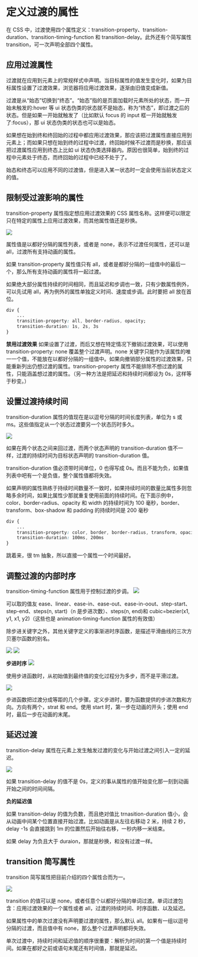 # 定义过渡的属性

在 CSS 中，过渡使用四个属性定义：transition-property、transition-duration、transition-timing-function 和 transition-delay。此外还有个简写属性 transition，可一次声明全部四个属性。

## 应用过渡属性

过渡就在应用到元素上的常规样式中声明。当目标属性的值发生变化时，如果为目标属性设置了过渡效果，浏览器将应用过渡效果，逐渐由旧值变成新值。

过渡是从“始态”切换到“终态”。“始态”指的是页面加载时元素所处的状态，而一开始未触发的:hover 等 ui 状态伪类的状态就不是始态，称为“终态”，即过渡之后的状态。但是如果一开始就触发了（比如默认 focus 的 input 框一开始就触发了:focus），那 ui 状态伪类的状态也可以是始态。

如果想在始到终和终回始的过程中都应用过渡效果，那应该把过渡属性直接应用到元素上；而如果只想在始到终的过程中过渡，终回始时候不过渡而是秒换，那应该把过渡属性应用到终态上比如 ui 状态伪类选择器内。原因也很简单，始到终的过程中元素处于终态，而终回始的过程中已经不处于了。

始态和终态可以应用不同的过渡值，但是进入某一状态时一定会使用当前状态定义的值。

## 限制受过渡影响的属性

transition-property 属性指定想应用过渡效果的 CSS 属性名称。这样便可以限定只在特定的属性上应用过渡效果，而其他属性值还是秒换。

![](transition-property.png)

属性值是以都好分隔的属性列表，或者是 none，表示不过渡任何属性，还可以是 all，过渡所有支持动画的属性。

如果 transition-property 属性值只有 all，或者是都好分隔的一组值中的最后一个，那么所有支持动画的属性将一起过渡。

如果绝大部分属性持续的时间相同，而且延迟和步调也一致，只有少数属性例外，可以先试用 all，再为例外的属性单独定义时间、速度或步调。此时要把 all 放在首位。

```CSS
div {
    ...
    transition-property: all, border-radius, opacity;
    transition-duration: 1s, 2s, 3s
}
```

**禁用过渡效果**
如果设置了过渡，而后又想在特定情况下撤销过渡效果，可以使用 transition-property: none 覆盖整个过渡声明。none 关键字只能作为该属性的唯一一个值，不能放在以都好分隔的一组值中。如果向撤销部分属性的过渡效果，只能重新列出仍想过渡的属性。transition-property 属性不能排除不想过渡的属性，只能涵盖想过渡的属性。（另一种方法是把延迟和持续时间都设为 0s，这样等于秒变。）

## 设置过渡持续时间

transition-duration 属性的值现在是以逗号分隔的时间长度列表，单位为 s 或 ms。这些值指定从一个状态过渡要另一个状态历时多久。

![](transition-duration.png)

如果在两个状态之间来回过渡，而两个状态声明的 transition-duration 值不一样，过渡的持续时间为目标状态声明的 transition-duration 值。

transition-duration 值必须带时间单位，0 也得写成 0s。而且不能为负，如果值列表中吧有一个是负值，整个属性值都将失效。

如果声明的属性熟练于持续时间数量不一致时，如果持续时间的数量比属性多则忽略多余时间，如果比属性少那就重复使用前面的持续时间。在下面示例中，color、border-radius、opacity 和 width 的持续时间为 100 毫秒，border、transform、box-shadow 和 padding 的持续时间是 200 毫秒

```CSS
div {
    ...
    transition-property: color, border, border-radius, transform, opacity, box-shadow, width, padding;
    transition-duration: 100ms, 200ms
}
```

跳着来，很 tm 抽象，所以直接一个属性一个时间最好。

## 调整过渡的内部时序

transition-timing-function 属性用于控制过渡的步调。
![](transition-timing-function.png)

可以取的值友 ease、linear、ease-in、ease-out、ease-in-oout、step-start、step-end、steps(n, start)（n 是步进次数）、steps(n, end)和 cubic=bezier(x1, y1, x1, y2)（这些也是 animation-timing-function 属性的有效值）

除步进关键字之外，其他关键字定义的事渐进时序函数，是描述平滑曲线的三次方贝塞尔函数的别名。

![](三次方贝塞尔函数.png)
![](贝塞尔函数对应的曲线.png)

**步进时序**
![](步进时序.png)

使用步进函数时，从初始值到最终值的变化过程分为多步，而不是平滑过渡。

![](分步过渡.png)

步进函数把过渡分成等距的几个步骤。定义步进时，要为函数提供的步进次数和方向。方向有两个，strat 和 end。使用 start 时，第一步在动画的开头；使用 end 时，最后一步在动画的末尾。

## 延迟过渡

transition-delay 属性在元素上发生触发过渡的变化与开始过渡之间引入一定的延迟。

![](transition-delay.png)

如果 transition-delay 的值不是 0s，定义的事从属性的值开始变化那一刻到动画开始之间的时间间隔。

**负的延迟值**

如果 transition-delay 的值为负数，而且绝对值比 trnasition-duration 值小，会从动画中间某个位置直接开始过渡。比如动画是从左往右移动 2 米，持续 2 秒，delay -1s 会直接跳到 1m 的位置然后开始往右移，一秒内移一米结束。

如果 delay 为负且大于 duraion，那就是秒换，和没有过渡一样。

## transition 简写属性

transition 简写属性把目前介绍的四个属性合而为一。

![](transition.png)

transition 的值可以是 none，或者任意个以都好分隔的单词过渡。单词过渡包含：应用过渡效果的一个属性或者 all，过渡的持续时间、时序函数、以及延迟。

如果属性中的单次过渡没有声明要过渡的属性，那么默认 all。如果有一组以逗号分隔的过渡，而且值中有 none，那么整个过渡声明都将失效。

单次过渡中，持续时间和延迟值的顺序很重要：解析为时间的第一个值是持续时间。如果在都好之前或语句末尾还有时间值，那就是延迟。
